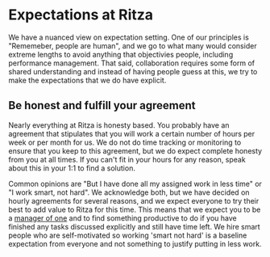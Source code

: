# Expectations at Ritza

We have a nuanced view on expectation setting. One of our principles is "Rememeber, people are human", and we go to what many would consider extreme lengths to avoid anything that objectivies people, including performance management. That said, collaboration requires some form of shared understanding and instead of having people guess at this, we try to make the expectations that we do have explicit.

## Be honest and fulfill your agreement

Nearly everything at Ritza is honesty based. You probably have an agreement that stipulates that you will work a certain number of hours per week or per month for us. We do not do time tracking or monitoring to ensure that you keep to this agreement, but we do expect complete honesty from you at all times. If you can't fit in your hours for any reason, speak about this in your 1:1 to find a solution.

Common opinions are "But I have done all my assigned work in less time" or "I work smart, not hard". We acknowledge both, but we have decided on hourly agreements for several reasons, and we expect everyone to try their best to add value to Ritza for this time. This means that we expect you to be a [manager of one](https://signalvnoise.com/posts/1430-hire-managers-of-one) and to find something productive to do if you have finished any tasks discussed explicitly and still have time left. We hire smart people who are self-motivated so working 'smart not hard' is a baseline expectation from everyone and not something to justify putting in less work.

## 



